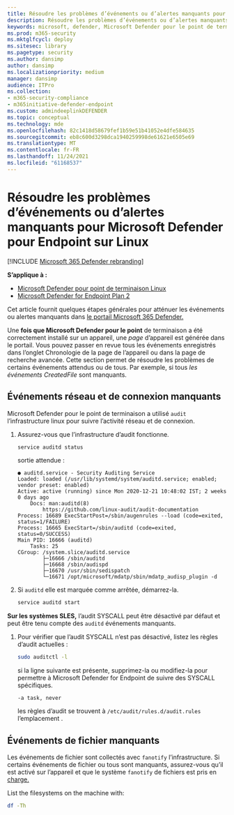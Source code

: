 ```yaml
---
title: Résoudre les problèmes d’événements ou d’alertes manquants pour Microsoft Defender pour Endpoint sur Linux
description: Résoudre les problèmes d’événements ou d’alertes manquants dans Microsoft Defender pour Endpoint sur Linux.
keywords: microsoft, defender, Microsoft Defender pour le point de terminaison, linux, événements
ms.prod: m365-security
ms.mktglfcycl: deploy
ms.sitesec: library
ms.pagetype: security
ms.author: dansimp
author: dansimp
ms.localizationpriority: medium
manager: dansimp
audience: ITPro
ms.collection:
- m365-security-compliance
- m365initiative-defender-endpoint
ms.custom: admindeeplinkDEFENDER
ms.topic: conceptual
ms.technology: mde
ms.openlocfilehash: 82c1418d58679fef1b59e51b41052e4dfe584635
ms.sourcegitcommit: eb8c600d3298dca1940259998de61621e6505e69
ms.translationtype: MT
ms.contentlocale: fr-FR
ms.lasthandoff: 11/24/2021
ms.locfileid: "61168537"
---
```

# <a name="troubleshoot-missing-events-or-alerts-issues-for-microsoft-defender-for-endpoint-on-linux"></a>Résoudre les problèmes d’événements ou d’alertes manquants pour Microsoft Defender pour Endpoint sur Linux

[!INCLUDE [Microsoft 365 Defender rebranding](../../includes/microsoft-defender.md)]

**S’applique à :**

- [Microsoft Defender pour point de terminaison Linux](microsoft-defender-endpoint-linux.md)
- [Microsoft Defender for Endpoint Plan 2](https://go.microsoft.com/fwlink/p/?linkid=2154037)

Cet article fournit quelques étapes générales pour atténuer les événements ou alertes manquants dans <a href="https://go.microsoft.com/fwlink/p/?linkid=2077139" target="_blank">le portail Microsoft 365 Defender.</a>

Une **fois que Microsoft Defender pour le point** de terminaison a été correctement installé sur un appareil, une _page_ d’appareil est générée dans le portail. Vous pouvez passer en revue tous les événements enregistrés dans l’onglet Chronologie de la page de l’appareil ou dans la page de recherche avancée. Cette section permet de résoudre les problèmes de certains événements attendus ou de tous.
Par exemple, si tous _les événements CreatedFile_ sont manquants.

## <a name="missing-network-and-login-events"></a>Événements réseau et de connexion manquants

Microsoft Defender pour le point de terminaison a utilisé `audit` l’infrastructure linux pour suivre l’activité réseau et de connexion.

1. Assurez-vous que l’infrastructure d’audit fonctionne.

    ```bash
    service auditd status
    ```

    sortie attendue :

    ```output
    ● auditd.service - Security Auditing Service
    Loaded: loaded (/usr/lib/systemd/system/auditd.service; enabled; vendor preset: enabled)
    Active: active (running) since Mon 2020-12-21 10:48:02 IST; 2 weeks 0 days ago
        Docs: man:auditd(8)
            https://github.com/linux-audit/audit-documentation
    Process: 16689 ExecStartPost=/sbin/augenrules --load (code=exited, status=1/FAILURE)
    Process: 16665 ExecStart=/sbin/auditd (code=exited, status=0/SUCCESS)
    Main PID: 16666 (auditd)
        Tasks: 25
    CGroup: /system.slice/auditd.service
            ├─16666 /sbin/auditd
            ├─16668 /sbin/audispd
            ├─16670 /usr/sbin/sedispatch
            └─16671 /opt/microsoft/mdatp/sbin/mdatp_audisp_plugin -d
    ```

2. Si `auditd` elle est marquée comme arrêtée, démarrez-la.

    ```bash
    service auditd start
    ```

**Sur les systèmes SLES,** l’audit SYSCALL peut être désactivé par défaut et peut être tenu compte des `auditd` événements manquants.

1. Pour vérifier que l’audit SYSCALL n’est pas désactivé, listez les règles d’audit actuelles :

    ```bash
    sudo auditctl -l
    ```

    si la ligne suivante est présente, supprimez-la ou modifiez-la pour permettre à Microsoft Defender for Endpoint de suivre des SYSCALL spécifiques.

    ```output
    -a task, never
    ```

    les règles d’audit se trouvent à `/etc/audit/rules.d/audit.rules` l’emplacement .

## <a name="missing-file-events"></a>Événements de fichier manquants

Les événements de fichier sont collectés avec `fanotify` l’infrastructure. Si certains événements de fichier ou tous sont manquants, assurez-vous qu’il est activé sur l’appareil et que le système `fanotify` de fichiers est pris en [charge.](microsoft-defender-endpoint-linux.md#system-requirements)

List the filesystems on the machine with:

```bash
df -Th
```
